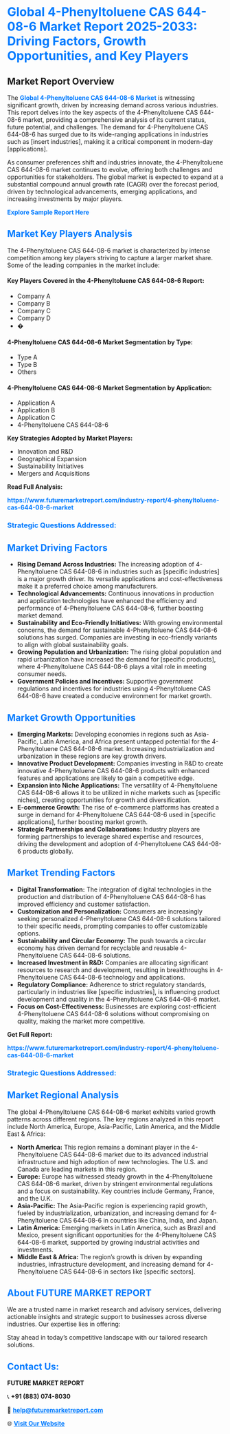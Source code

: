 <h1 style="color: #007BFF;">Global 4-Phenyltoluene CAS 644-08-6 Market Report 2025-2033: Driving Factors, Growth Opportunities, and Key Players</h1>

<section id="overview">
<h2>Market Report Overview</h2>
<p>The <a href="https://www.futuremarketreport.com/industry-report/4-phenyltoluene-cas-644-08-6-market" style="color: #007BFF; text-decoration: none;"><strong>Global 4-Phenyltoluene CAS 644-08-6 Market</strong></a> is witnessing significant growth, driven by increasing demand across various industries. This report delves into the key aspects of the 4-Phenyltoluene CAS 644-08-6 market, providing a comprehensive analysis of its current status, future potential, and challenges. The demand for 4-Phenyltoluene CAS 644-08-6 has surged due to its wide-ranging applications in industries such as [insert industries], making it a critical component in modern-day [applications].</p>
<p>As consumer preferences shift and industries innovate, the 4-Phenyltoluene CAS 644-08-6 market continues to evolve, offering both challenges and opportunities for stakeholders. The global market is expected to expand at a substantial compound annual growth rate (CAGR) over the forecast period, driven by technological advancements, emerging applications, and increasing investments by major players.</p>
</section>

<section id="overview">
<p><a href="https://www.futuremarketreport.com/request-sample/reportId=113321" style="color: #007BFF; text-decoration: none;"><strong>Explore Sample Report Here</strong></a></p>
</section>

<section id="key-players">
<h2 style="color: #007BFF;">Market Key Players Analysis</h2>
<p>The 4-Phenyltoluene CAS 644-08-6 market is characterized by intense competition among key players striving to capture a larger market share. Some of the leading companies in the market include:</p>
<h4>Key Players Covered in the 4-Phenyltoluene CAS 644-08-6 Report:</h4>
<ul><li>Company A</li><li>Company B</li><li>Company C</li><li>Company D</li><li>�</li></ul>
<h4>4-Phenyltoluene CAS 644-08-6 Market Segmentation by Type:</h4>
<ul><li>Type A</li><li>Type B</li><li>Others</li></ul>

<h4>4-Phenyltoluene CAS 644-08-6 Market Segmentation by Application:</h4>
<ul><li>Application A</li><li>Application B</li><li>Application C</li><li>4-Phenyltoluene CAS 644-08-6</li></ul>
<p><strong>Key Strategies Adopted by Market Players:</strong></p>
<ul>
<li>Innovation and R&D</li>
<li>Geographical Expansion</li>
<li>Sustainability Initiatives</li>
<li>Mergers and Acquisitions</li>
</ul>
</section>

<section>
<p><strong>Read Full Analysis: </strong></p><a href="https://www.futuremarketreport.com/industry-report/4-phenyltoluene-cas-644-08-6-market" style="color: #007BFF; text-decoration: none;"><strong>https://www.futuremarketreport.com/industry-report/4-phenyltoluene-cas-644-08-6-market</strong></a>
<h3 style="color: #007BFF;">Strategic Questions Addressed:</h3>
</section>

<section id="driving-factors">
<h2 style="color: #007BFF;">Market Driving Factors</h2>
<ul>
<li><strong>Rising Demand Across Industries:</strong> The increasing adoption of 4-Phenyltoluene CAS 644-08-6 in industries such as [specific industries] is a major growth driver. Its versatile applications and cost-effectiveness make it a preferred choice among manufacturers.</li>
<li><strong>Technological Advancements:</strong> Continuous innovations in production and application technologies have enhanced the efficiency and performance of 4-Phenyltoluene CAS 644-08-6, further boosting market demand.</li>
<li><strong>Sustainability and Eco-Friendly Initiatives:</strong> With growing environmental concerns, the demand for sustainable 4-Phenyltoluene CAS 644-08-6 solutions has surged. Companies are investing in eco-friendly variants to align with global sustainability goals.</li>
<li><strong>Growing Population and Urbanization:</strong> The rising global population and rapid urbanization have increased the demand for [specific products], where 4-Phenyltoluene CAS 644-08-6 plays a vital role in meeting consumer needs.</li>
<li><strong>Government Policies and Incentives:</strong> Supportive government regulations and incentives for industries using 4-Phenyltoluene CAS 644-08-6 have created a conducive environment for market growth.</li>
</ul>
</section>

<section id="growth-opportunities">
<h2 style="color: #007BFF;">Market Growth Opportunities</h2>
<ul>
<li><strong>Emerging Markets:</strong> Developing economies in regions such as Asia-Pacific, Latin America, and Africa present untapped potential for the 4-Phenyltoluene CAS 644-08-6 market. Increasing industrialization and urbanization in these regions are key growth drivers.</li>
<li><strong>Innovative Product Development:</strong> Companies investing in R&D to create innovative 4-Phenyltoluene CAS 644-08-6 products with enhanced features and applications are likely to gain a competitive edge.</li>
<li><strong>Expansion into Niche Applications:</strong> The versatility of 4-Phenyltoluene CAS 644-08-6 allows it to be utilized in niche markets such as [specific niches], creating opportunities for growth and diversification.</li>
<li><strong>E-commerce Growth:</strong> The rise of e-commerce platforms has created a surge in demand for 4-Phenyltoluene CAS 644-08-6 used in [specific applications], further boosting market growth.</li>
<li><strong>Strategic Partnerships and Collaborations:</strong> Industry players are forming partnerships to leverage shared expertise and resources, driving the development and adoption of 4-Phenyltoluene CAS 644-08-6 products globally.</li>
</ul>
</section>

<section id="trending-factors">
<h2 style="color: #007BFF;">Market Trending Factors</h2>
<ul>
<li><strong>Digital Transformation:</strong> The integration of digital technologies in the production and distribution of 4-Phenyltoluene CAS 644-08-6 has improved efficiency and customer satisfaction.</li>
<li><strong>Customization and Personalization:</strong> Consumers are increasingly seeking personalized 4-Phenyltoluene CAS 644-08-6 solutions tailored to their specific needs, prompting companies to offer customizable options.</li>
<li><strong>Sustainability and Circular Economy:</strong> The push towards a circular economy has driven demand for recyclable and reusable 4-Phenyltoluene CAS 644-08-6 solutions.</li>
<li><strong>Increased Investment in R&D:</strong> Companies are allocating significant resources to research and development, resulting in breakthroughs in 4-Phenyltoluene CAS 644-08-6 technology and applications.</li>
<li><strong>Regulatory Compliance:</strong> Adherence to strict regulatory standards, particularly in industries like [specific industries], is influencing product development and quality in the 4-Phenyltoluene CAS 644-08-6 market.</li>
<li><strong>Focus on Cost-Effectiveness:</strong> Businesses are exploring cost-efficient 4-Phenyltoluene CAS 644-08-6 solutions without compromising on quality, making the market more competitive.</li>
</ul>
</section>

<section>
<p><strong>Get Full Report: </strong></p><a href="https://www.futuremarketreport.com/industry-report/4-phenyltoluene-cas-644-08-6-market" style="color: #007BFF; text-decoration: none;"><strong>https://www.futuremarketreport.com/industry-report/4-phenyltoluene-cas-644-08-6-market</strong></a>
<h3 style="color: #007BFF;">Strategic Questions Addressed:</h3>
</section>


<section id="regional-analysis">
<h2 style="color: #007BFF;">Market Regional Analysis</h2>
<p>The global 4-Phenyltoluene CAS 644-08-6 market exhibits varied growth patterns across different regions. The key regions analyzed in this report include North America, Europe, Asia-Pacific, Latin America, and the Middle East & Africa:</p>
<ul>
<li><strong>North America:</strong> This region remains a dominant player in the 4-Phenyltoluene CAS 644-08-6 market due to its advanced industrial infrastructure and high adoption of new technologies. The U.S. and Canada are leading markets in this region.</li>
<li><strong>Europe:</strong> Europe has witnessed steady growth in the 4-Phenyltoluene CAS 644-08-6 market, driven by stringent environmental regulations and a focus on sustainability. Key countries include Germany, France, and the U.K.</li>
<li><strong>Asia-Pacific:</strong> The Asia-Pacific region is experiencing rapid growth, fueled by industrialization, urbanization, and increasing demand for 4-Phenyltoluene CAS 644-08-6 in countries like China, India, and Japan.</li>
<li><strong>Latin America:</strong> Emerging markets in Latin America, such as Brazil and Mexico, present significant opportunities for the 4-Phenyltoluene CAS 644-08-6 market, supported by growing industrial activities and investments.</li>
<li><strong>Middle East & Africa:</strong> The region’s growth is driven by expanding industries, infrastructure development, and increasing demand for 4-Phenyltoluene CAS 644-08-6 in sectors like [specific sectors].</li>
</ul>
</section>

<footer>
<h2 style="color: #007BFF;">About FUTURE MARKET REPORT</h2>
<p>We are a trusted name in market research and advisory services, delivering actionable insights and strategic support to businesses across diverse industries. Our expertise lies in offering:</p>

<p>Stay ahead in today’s competitive landscape with our tailored research solutions.</p>

<h2 style="color: #007BFF;">Contact Us:</h2>
<p><strong>FUTURE MARKET REPORT</strong></p>
<p>📞 <strong>+91 (883) 074-8030</strong></p>
<p>📧 <strong><a href="mailto:help@futuremarketreport.com" style="color: #007BFF;">help@futuremarketreport.com</a></strong></p>
<p>🌐 <strong><a href="https://www.futuremarketreport.com/" style="color: #007BFF;">Visit Our Website</a></strong></p>
</footer>